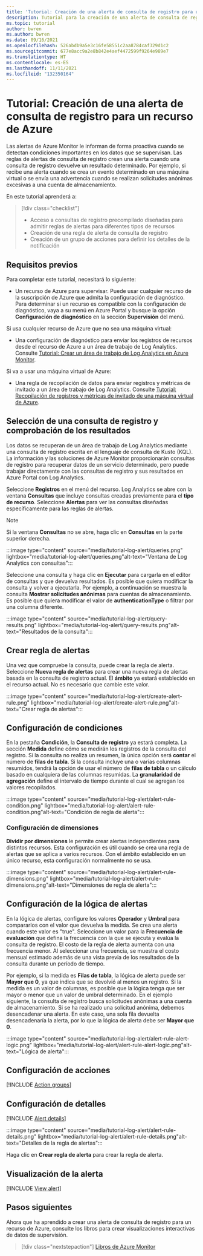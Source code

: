 ```yaml
---
title: 'Tutorial: Creación de una alerta de consulta de registro para un recurso de Azure'
description: Tutorial para la creación de una alerta de consulta de registro para un recurso de Azure.
ms.topic: tutorial
author: bwren
ms.author: bwren
ms.date: 09/16/2021
ms.openlocfilehash: 526abdb9a5e3c16fe58551c2aa8784caf329d1c2
ms.sourcegitcommit: 677e8acc9a2e8b842e4aef4472599f9264e989e7
ms.translationtype: HT
ms.contentlocale: es-ES
ms.lasthandoff: 11/11/2021
ms.locfileid: "132350164"
---
```

# <a name="tutorial-create-a-log-query-alert-for-an-azure-resource"></a>Tutorial: Creación de una alerta de consulta de registro para un recurso de Azure
Las alertas de Azure Monitor le informan de forma proactiva cuando se detectan condiciones importantes en los datos que se supervisan. Las reglas de alertas de consulta de registro crean una alerta cuando una consulta de registro devuelve un resultado determinado. Por ejemplo, si recibe una alerta cuando se crea un evento determinado en una máquina virtual o se envía una advertencia cuando se realizan solicitudes anónimas excesivas a una cuenta de almacenamiento.

En este tutorial aprenderá a:

> [!div class="checklist"]
> * Acceso a consultas de registro precompilado diseñadas para admitir reglas de alertas para diferentes tipos de recursos
> * Creación de una regla de alerta de consulta de registro
> * Creación de un grupo de acciones para definir los detalles de la notificación


## <a name="prerequisites"></a>Requisitos previos

Para completar este tutorial, necesitará lo siguiente: 

- Un recurso de Azure para supervisar. Puede usar cualquier recurso de la suscripción de Azure que admita la configuración de diagnóstico. Para determinar si un recurso es compatible con la configuración de diagnóstico, vaya a su menú en Azure Portal y busque la opción **Configuración de diagnóstico** en la sección **Supervisión** del menú.


Si usa cualquier recurso de Azure que no sea una máquina virtual:

- Una configuración de diagnóstico para enviar los registros de recursos desde el recurso de Azure a un área de trabajo de Log Analytics. Consulte [Tutorial: Crear un área de trabajo de Log Analytics en Azure Monitor](../essentials/tutorial-resource-logs.md).

Si va a usar una máquina virtual de Azure:

- Una regla de recopilación de datos para enviar registros y métricas de invitado a un área de trabajo de Log Analytics. Consulte [Tutorial: Recopilación de registros y métricas de invitado de una máquina virtual de Azure](../vm/tutorial-monitor-vm-guest.md).

   
 
 ## <a name="select-a-log-query-and-verify-results"></a>Selección de una consulta de registro y comprobación de los resultados
Los datos se recuperan de un área de trabajo de Log Analytics mediante una consulta de registro escrita en el lenguaje de consulta de Kusto (KQL). La información y las soluciones de Azure Monitor proporcionarán consultas de registro para recuperar datos de un servicio determinado, pero puede trabajar directamente con las consultas de registro y sus resultados en Azure Portal con Log Analytics. 

Seleccione **Registros** en el menú del recurso. Log Analytics se abre con la ventana **Consultas** que incluye consultas creadas previamente para el **tipo de recurso**. Seleccione **Alertas** para ver las consultas diseñadas específicamente para las reglas de alertas.

> [!NOTE]
> Si la ventana **Consultas** no se abre, haga clic en **Consultas** en la parte superior derecha. 

:::image type="content" source="media/tutorial-log-alert/queries.png" lightbox="media/tutorial-log-alert/queries.png"alt-text="Ventana de Log Analytics con consultas":::

Seleccione una consulta y haga clic en **Ejecutar** para cargarla en el editor de consultas y que devuelva resultados. Es posible que quiera modificar la consulta y volver a ejecutarla. Por ejemplo, a continuación se muestra la consulta **Mostrar solicitudes anónimas** para cuentas de almacenamiento. Es posible que quiera modificar el valor de **authenticationType** o filtrar por una columna diferente.

:::image type="content" source="media/tutorial-log-alert/query-results.png" lightbox="media/tutorial-log-alert/query-results.png"alt-text="Resultados de la consulta":::


## <a name="create-alert-rule"></a>Crear regla de alertas
Una vez que compruebe la consulta, puede crear la regla de alerta. Seleccione **Nueva regla de alertas** para crear una nueva regla de alertas basada en la consulta de registro actual. El **ámbito** ya estará establecido en el recurso actual. No es necesario que cambie este valor.

:::image type="content" source="media/tutorial-log-alert/create-alert-rule.png" lightbox="media/tutorial-log-alert/create-alert-rule.png"alt-text="Crear regla de alertas":::
## <a name="configure-condition"></a>Configuración de condiciones

En la pestaña **Condición**, la **Consulta de registro** ya estará completa. La sección **Medida** define cómo se medirán los registros de la consulta del registro. Si la consulta no realiza un resumen, la única opción será **contar** el número de **filas de tabla**. Si la consulta incluye una o varias columnas resumidos, tendrá la opción de usar el número de **filas de tabla** o un cálculo basado en cualquiera de las columnas resumidas. La **granularidad de agregación** define el intervalo de tiempo durante el cual se agregan los valores recopilados. 

:::image type="content" source="media/tutorial-log-alert/alert-rule-condition.png" lightbox="media/tutorial-log-alert/alert-rule-condition.png"alt-text="Condición de regla de alerta":::

### <a name="configure-dimensions"></a>Configuración de dimensiones
**Dividir por dimensiones** le permite crear alertas independientes para distintos recursos. Esta configuración es útil cuando se crea una regla de alertas que se aplica a varios recursos. Con el ámbito establecido en un único recurso, esta configuración normalmente no se usa.

:::image type="content" source="media/tutorial-log-alert/alert-rule-dimensions.png" lightbox="media/tutorial-log-alert/alert-rule-dimensions.png"alt-text="Dimensiones de regla de alerta":::


## <a name="configure-alert-logic"></a>Configuración de la lógica de alertas
En la lógica de alertas, configure los valores **Operador** y **Umbral** para compararlos con el valor que devuelva la medida.  Se crea una alerta cuando este valor es "true". Seleccione un valor para la **Frecuencia de evaluación** que defina la frecuencia con la que se ejecuta y evalúa la consulta de registro. El costo de la regla de alerta aumenta con una frecuencia menor. Al seleccionar una frecuencia, se muestra el costo mensual estimado además de una vista previa de los resultados de la consulta durante un período de tiempo.

Por ejemplo, si la medida es **Filas de tabla**, la lógica de alerta puede ser **Mayor que 0**, ya que indica que se devolvió al menos un registro. Si la medida es un valor de columnas, es posible que la lógica tenga que ser mayor o menor que un valor de umbral determinado. En el ejemplo siguiente, la consulta de registro busca solicitudes anónimas a una cuenta de almacenamiento. Si se ha realizado una solicitud anónima, debemos desencadenar una alerta. En este caso, una sola fila devuelta desencadenaría la alerta, por lo que la lógica de alerta debe ser **Mayor que 0**.

:::image type="content" source="media/tutorial-log-alert/alert-rule-alert-logic.png" lightbox="media/tutorial-log-alert/alert-rule-alert-logic.png"alt-text="Lógica de alerta":::



## <a name="configure-actions"></a>Configuración de acciones
[!INCLUDE [Action groups](../../../includes/azure-monitor-tutorial-action-group.md)]

## <a name="configure-details"></a>Configuración de detalles
[!INCLUDE [Alert details](../../../includes/azure-monitor-tutorial-alert-details.md)]

:::image type="content" source="media/tutorial-log-alert/alert-rule-details.png" lightbox="media/tutorial-log-alert/alert-rule-details.png"alt-text="Detalles de la regla de alertas":::

Haga clic en **Crear regla de alerta** para crear la regla de alerta.

## <a name="view-the-alert"></a>Visualización de la alerta
[!INCLUDE [View alert](../../../includes/azure-monitor-tutorial-view-alert.md)]


## <a name="next-steps"></a>Pasos siguientes
Ahora que ha aprendido a crear una alerta de consulta de registro para un recurso de Azure, consulte los libros para crear visualizaciones interactivas de datos de supervisión.

> [!div class="nextstepaction"]
> [Libros de Azure Monitor](../visualize/workbooks-overview.md)